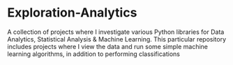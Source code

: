 # Exploration-Analytics
A collection of projects where I investigate various Python libraries for Data Analytics, Statistical Analysis & Machine Learning. This particular repository includes projects where I view the data and run some simple machine learning algorithms, in addition to performing classifications
